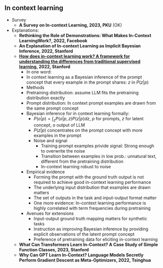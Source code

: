 
## In context learning

- Survey
    - **A Survey on In-context Learning, 2023, PKU** (OK)
- Explanations:
    - **Rethinking the Role of Demonstrations: What Makes In-Context LearningWork?, 2022, Facebook**
    - **An Explanation of In-context Learning as Implicit Bayesian Inference, 2022, Stanford**
    - **[How does in-context learning work? A framework for understanding the differences from traditional supervised learning](https://ai.stanford.edu/blog/understanding-incontext/), 2022, Stanford**
        - In one word: 
        - In context learning as a Bayesian inference of the prompt concept that every example in the prompt shares: $z$ in $P(z|p)$
        - Methods
        - Pretraining distribution: assume LLM fits the pretraining distribution exactly
        - Prompt distribution: In context prompt examples are drawn from the same prompt concept
        - Bayesian inference for in context learning formally:
            - $P(o|p) = \int_{z} P(o|p,z) P(z|p) dz$, $p$ for prompts, $z$ for latent concept, $o$ output of LLM
            - $P(z|p)$ concentrates on the prompt concept with more examples in the prompt 
            - Noise and signal
                - Training prompt examples privide signal: Strong enough to overwrite the noise
                - Transition between examples in low prob.: unnatural text, different from the pretraining distribution
                - In-context learning robust to noise
        - Empirical evidence
            - Forming the prompt with the ground truth output is not required to achieve good in-context learning performance
            - The underlying input distribution that examples are drawn matters
            - The set of outputs in the task and input-output format matter
            - One more evidence: In-context learning performance is highly correlated with term frequencies during pretraining
        - Avenues for extensions
            - Input-output ground truth mapping matters for synthetic tasks
            - Instruction as improving Bayesian inference by providing explicit observations of the latent prompt concept
            - Preference of pretraining data for eliciting in-context learning
    - **What Can Transformers Learn In-Context? A Case Study of Simple Function Classes, 2023, Stanford**
    - **Why Can GPT Learn In-Context? Language Models Secretly Perform Gradient Descent as Meta-Optimizers, 2022, Tsinghua**